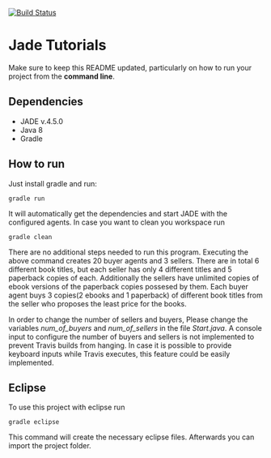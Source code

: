 [![Build Status](https://travis-ci.org/HBRS-MAAS/ws18-jade-tutorials-Sushant-Chavan.svg?branch=master)](https://travis-ci.org/HBRS-MAAS/ws18-jade-tutorials-Sushant-Chavan)

# Jade Tutorials

Make sure to keep this README updated, particularly on how to run your project from the **command line**.


## Dependencies
* JADE v.4.5.0
* Java 8
* Gradle

## How to run
Just install gradle and run:

    gradle run

It will automatically get the dependencies and start JADE with the configured agents.
In case you want to clean you workspace run

    gradle clean

There are no additional steps needed to run this program. Executing the above command creates 20 buyer agents and 3 sellers. There are in total 6 different book titles, but each seller has only 4 different titles and 5 paperback copies of each. Additionally the sellers have unlimited copies of ebook versions of the paperback copies possesed by them. Each buyer agent buys 3 copies(2 ebooks and 1 paperback) of different book titles from the seller who proposes the least price for the books.

In order to change the number of sellers and buyers, Please change the variables *num_of_buyers* and *num_of_sellers* in the file *Start.java*. A console input to configure the number of buyers and sellers is not implemented to prevent Travis builds from hanging. In case it is possible to provide keyboard inputs while Travis executes, this feature could be easily implemented.

## Eclipse
To use this project with eclipse run

    gradle eclipse

This command will create the necessary eclipse files.
Afterwards you can import the project folder.
